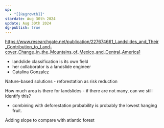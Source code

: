 ```yaml
---
up:
  - "[[Regrowth]]"
stardate: Aug 30th 2024
update: Aug 30th 2024
dg-publish: true
---
```


https://www.researchgate.net/publication/227674661_Landslides_and_Their_Contribution_to_Land-cover_Change_in_the_Mountains_of_Mexico_and_Central_America1
- landslide classification is its own field
- her collaborator is a landslide engineer
- Catalina Gonzalez

Nature-based solutions - reforestation as risk reduction

How much area is there for landslides - if there are not many, can we still identify this?

- combining with deforestation probability is probably the lowest hanging fruit.

Adding slope to compare with atlantic forest

